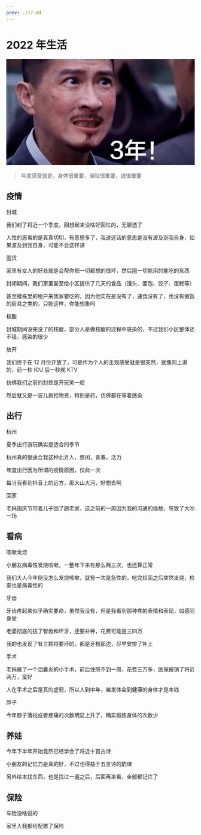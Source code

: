 ```yaml
---
prev: ./17.md
---
```


# 2022 年生活

![](./assets/covid.jpeg)

> 年度感受就是，身体很重要，保险很重要，钱很重要

## 疫情

封城

我们封了将近一个季度，回想起来没啥好回忆的，无聊透了

人性的恶看的是真真切切，有意思多了，我说这话的意思是没有波及到我自身，如果波及到我自身，可能不会这样讲

囤货

家里有女人的好处就是会帮你把一切都想的很坏，然后囤一切能用的能吃的东西

封闭期间，我们家里甚至给小区提供了几天的食品（馒头、面包、饺子、蛋糕等）

甚至楼栋里的租户来我家要吃的，因为他实在是没有了，速食没有了，也没有做饭的厨具之类的，只能这样，你能想象吗

核酸

封城期间没完没了的核酸，部分人是做核酸的过程中感染的，不过我们小区整体还不错，感染的很少

放开

我们终于在 12 月份开放了，可是作为个人的主观感受就是很突然，就像网上讲的，前一秒 ICU 后一秒就 KTV

仿佛我们之前的封控是开玩笑一般

然后就又是一波儿疯抢物资，特别是药，仿佛都在等着感染

## 出行

杭州

夏季出行游玩确实是适合的季节

杭州真的很适合我这种北方人，悠闲，青春，活力

年度出行因为所谓的疫情原因，仅此一次

每当我看到抖音上的远方，那大山大河，好想去啊

回家

老妈国庆节带着儿子回了趟老家，这之前的一周因为我的沟通的缘故，导致了大吵一场

## 看病

咳嗽发烧

小朋友病毒性发烧咳嗽，一整年下来有那么两三次，也还算正常

我们大人今年倒没怎么发烧咳嗽，就有一次是急性的，吃完烩面之后突然发烧，检查也是病毒性的

牙齿

牙齿疼起来似乎确实要命，虽然我没有，但是我看到那种疼的表情和表现，如感同身受

老婆彻底的拔了智齿和坏牙，还要补种，花费可能是三四万

我的也发现了有三颗将要坏的，都是牙根那边，尽早安排了补上

手术

老妈做了一个泪囊炎的小手术，前后住院不到一周，花费三万多，医保报销了将近两万，蛮好

人在手术之后是真的虚弱，所以人到中年，越发体会到健康的身体才是本钱

脖子

今年脖子落枕或者疼痛的次数明显上升了，确实锻炼身体的次数少

## 养娃

今年下半年开始竟然已经学会了将近十首古诗

小朋友的记忆力是真的好，不过也得益于五言诗的韵律

另外绘本找东西，也是找过一遍之后，后面再来看，全部都记住了

## 保险

车险没啥说的

家里人我都给配置了保险
